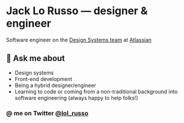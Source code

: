 # Jack Lo Russo — designer & engineer

Software engineer on the [Design Systems team](https://atlassian.design) at [Atlassian](https://www.atlassian.com/)

## 💬 Ask me about

- Design systems
- Front-end development
- Being a hybrid designer/engineer
- Learning to code or coming from a non-traditional background into software engineering (always happy to help folks!)

### @ me on Twitter [@lol_russo](https://twitter.com/lol_russo)

<!--
**lol-russo/lol-russo** is a ✨ _special_ ✨ repository because its `README.md` (this file) appears on your GitHub profile.

Here are some ideas to get you started:

- 🔭 I’m currently working on ...
- 🌱 I’m currently learning ...
- 👯 I’m looking to collaborate on ...
- 🤔 I’m looking for help with ...
- 💬 Ask me about ...
- 📫 How to reach me: ...
- 😄 Pronouns: ...
- ⚡ Fun fact: ...
-->
